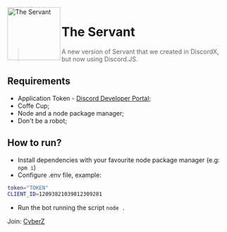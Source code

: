 <img align="left" style="vertical-align: middle" height="120" src="https://cdn.discordapp.com/avatars/924226147384954891/4c016bb4e0a2e66ab7101f654fd2aff6.webp?size=1024" alt="The Servant">

# The Servant
> A new version of Servant that we created in DiscordX, but now using Discord.JS.

## Requirements
- Application Token - [Discord Developer Portal](https://discord.com/developers);
- Coffe Cup;
- Node and a node package manager;
- Don't be a robot;

## How to run?
- Install dependencies with your favourite node package manager (e.g: `npm i`)
- Configure .env file, example:
```sh
token="TOKEN"
CLIENT_ID=12093821039812309281
```
- Run the bot running the script `node .`


Join: [CyberZ](https://discord.gg/cyberz)
